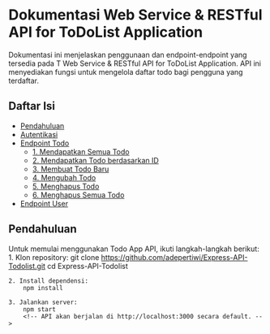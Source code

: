 # Dokumentasi Web Service & RESTful API for ToDoList Application

Dokumentasi ini menjelaskan penggunaan dan endpoint-endpoint yang tersedia pada T Web Service & RESTful API for ToDoList Application. API ini menyediakan fungsi untuk mengelola daftar todo bagi pengguna yang terdaftar.

## Daftar Isi

- [Pendahuluan](#pendahuluan)
- [Autentikasi](#autentikasi)
- [Endpoint Todo](#endpoint-todo)
  - [1. Mendapatkan Semua Todo](#1-mendapatkan-semua-todo)
  - [2. Mendapatkan Todo berdasarkan ID](#2-mendapatkan-todo-berdasarkan-id)
  - [3. Membuat Todo Baru](#3-membuat-todo-baru)
  - [4. Mengubah Todo](#4-mengubah-todo)
  - [5. Menghapus Todo](#5-menghapus-todo)
  - [6. Menghapus Semua Todo](#6-menghapus-semua-todo)
- [Endpoint User](#endpoint-user)

## Pendahuluan

Untuk memulai menggunakan Todo App API, ikuti langkah-langkah berikut:
    1. Klon repository:
        git clone https://github.com/adepertiwi/Express-API-Todolist.git
        cd Express-API-Todolist

    2. Install dependensi:
        npm install

    3. Jalankan server:
        npm start 
        <!-- API akan berjalan di http://localhost:3000 secara default. -->

